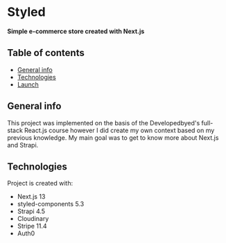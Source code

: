 # Styled

**Simple e-commerce store created with Next.js**

## Table of contents

- [General info](#general-info)
- [Technologies](#technologies)
- [Launch](#launch)

## General info

This project was implemented on the basis of the Developedbyed's full-stack React.js course
however I did create my own context based on my previous knowledge.
My main goal was to get to know more about Next.js and Strapi.


## Technologies

Project is created with:

- Next.js 13
- styled-components 5.3
- Strapi 4.5
- Cloudinary
- Stripe 11.4
- Auth0
